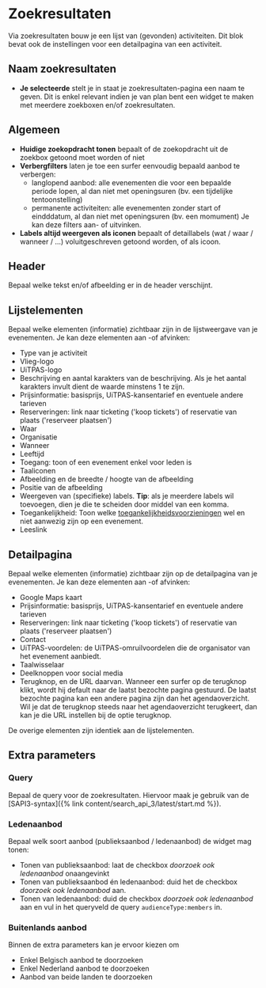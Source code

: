---
---

# Zoekresultaten

Via zoekresultaten bouw je een lijst van (gevonden) activiteiten. Dit blok bevat ook de instellingen voor een detailpagina van een activiteit.

## Naam zoekresultaten
* **Je selecteerde** stelt je in staat je zoekresultaten-pagina een naam te geven. Dit is enkel relevant indien je van plan bent een widget te maken met meerdere zoekboxen en/of zoekresultaten.

## Algemeen
* **Huidige zoekopdracht tonen** bepaalt of de zoekopdracht uit de zoekbox getoond moet worden of niet
* **Verbergfilters** laten je toe een surfer eenvoudig bepaald aanbod te verbergen:
  -   langlopend aanbod: alle evenementen die voor een bepaalde periode lopen, al dan niet met openingsuren (bv. een tijdelijke tentoonstelling)
  -   permanente activiteiten: alle evenementen zonder start of eindddatum, al dan niet met openingsuren (bv. een momument)
Je kan deze filters aan- of uitvinken.
* **Labels altijd weergeven als iconen** bepaalt of detaillabels (wat / waar / wanneer / ...) voluitgeschreven getoond worden, of als icoon.

## Header
Bepaal welke tekst en/of afbeelding er in de header verschijnt.

## Lijstelementen
Bepaal welke elementen (informatie) zichtbaar zijn in de lijstweergave van je evenementen. Je kan deze elementen aan -of afvinken:
* Type van je activiteit
* Vlieg-logo
* UiTPAS-logo
* Beschrijving en aantal karakters van de beschrijving. Als je het aantal karakters invult dient de waarde minstens 1 te zijn.
* Prijsinformatie: basisprijs, UiTPAS-kansentarief en eventuele andere tarieven
* Reserveringen: link naar ticketing ('koop tickets') of reservatie van plaats ('reserveer plaatsen')
* Waar
* Organisatie
* Wanneer
* Leeftijd
* Toegang: toon of een evenement enkel voor leden is
* Taaliconen
* Afbeelding en de breedte / hoogte van de afbeelding
* Positie van de afbeelding
* Weergeven van (specifieke) labels. **Tip**: als je meerdere labels wil toevoegen, dien je die te scheiden door middel van een komma.
* Toegankelijkheid: Toon welke [toegankelijkheidsvoorzieningen](https://documentatie.uitdatabank.be/content/uitdatabank/latest/categorisatie/voorzieningen.html) wel en niet aanwezig zijn op een evenement. 
* Leeslink

## Detailpagina
Bepaal welke elementen (informatie) zichtbaar zijn op de detailpagina van je evenementen. Je kan deze elementen aan -of afvinken:
* Google Maps kaart
* Prijsinformatie: basisprijs, UiTPAS-kansentarief en eventuele andere tarieven
* Reserveringen: link naar ticketing ('koop tickets') of reservatie van plaats ('reserveer plaatsen')
* Contact
* UiTPAS-voordelen: de UiTPAS-omruilvoordelen die de organisator van het evenement aanbiedt. 
* Taalwisselaar
* Deelknoppen voor social media
* Terugknop, en de URL daarvan. 
Wanneer een surfer op de terugknop klikt, wordt hij default naar de laatst bezochte pagina gestuurd. De laatst bezochte pagina kan een andere pagina zijn dan het agendaoverzicht. Wil je dat de terugknop steeds naar het agendaoverzicht terugkeert, dan kan je die URL instellen bij de optie terugknop.

De overige elementen zijn identiek aan de lijstelementen.

## Extra parameters
### Query
Bepaal de query voor de zoekresultaten. Hiervoor maak je gebruik van de [SAPI3-syntax]({% link content/search_api_3/latest/start.md %}).

### Ledenaanbod
Bepaal welk soort aanbod (publieksaanbod / ledenaanbod) de widget mag tonen: 
* Tonen van publieksaanbod: laat de checkbox _doorzoek ook ledenaanbod_ onaangevinkt
* Tonen van publieksaanbod én ledenaanbod: duid het de checkbox _doorzoek ook ledenaanbod_ aan.
* Tonen van ledenaanbod: duid de checkbox _doorzoek ook ledenaanbod_ aan en vul in het queryveld de query 
`audienceType:members` in. 

### Buitenlands aanbod
Binnen de extra parameters kan je ervoor kiezen om
* Enkel Belgisch aanbod te doorzoeken
* Enkel Nederland aanbod te doorzoeken
* Aanbod van beide landen te doorzoeken
